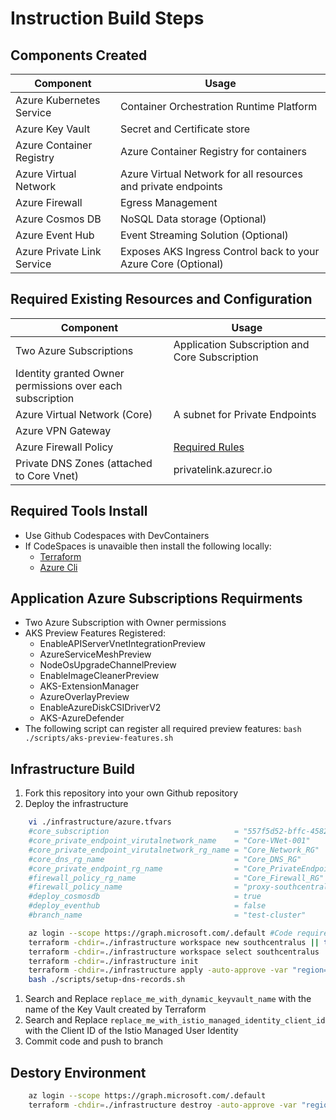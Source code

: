# Instruction Build Steps 

## Components Created
Component | Usage
------ | ------
Azure Kubernetes Service | Container Orchestration Runtime Platform  
Azure Key Vault | Secret and Certificate store 
Azure Container Registry | Azure Container Registry for containers
Azure Virtual Network  | Azure Virtual Network for all resources and private endpoints
Azure Firewall | Egress Management 
Azure Cosmos DB | NoSQL Data storage (Optional)
Azure Event Hub | Event Streaming Solution (Optional)
Azure Private Link Service | Exposes AKS Ingress Control back to your Azure Core (Optional)

## Required Existing Resources and Configuration
Component | Usage
--------------- | --------------- 
| Two Azure Subscriptions | Application Subscription and Core Subscription |
| Identity granted Owner permissions over each subscription |
| Azure Virtual Network (Core) | A subnet for Private Endpoints |
| Azure VPN Gateway | |
| Azure Firewall Policy | [Required Rules](https://learn.microsoft.com/en-us/azure/aks/outbound-rules-control-egress)
| Private DNS Zones (attached to Core Vnet) | privatelink.azurecr.io |

## Required Tools Install
* Use Github Codespaces with DevContainers
* If CodeSpaces is unavaible then install the following locally: 
    * [Terraform](https://developer.hashicorp.com/terraform/downloads)
    * [Azure Cli](https://learn.microsoft.com/en-us/cli/azure/install-azure-cli)

## Application Azure Subscriptions Requirments
* Two Azure Subscription with Owner permissions
* AKS Preview Features Registered: 
    * EnableAPIServerVnetIntegrationPreview
    * AzureServiceMeshPreview
    * NodeOsUpgradeChannelPreview
    * EnableImageCleanerPreview
    * AKS-ExtensionManager
    * AzureOverlayPreview
    * EnableAzureDiskCSIDriverV2
    * AKS-AzureDefender
* The following script can register all required preview features: `bash ./scripts/aks-preview-features.sh`

## Infrastructure Build
1. Fork this repository into your own Github repository
1. Deploy the infrastructure
```bash
    vi ./infrastructure/azure.tfvars
    #core_subscription                            = "557f5d52-bffc-4582-bd0b-2cd706813031"
    #core_private_endpoint_virutalnetwork_name    = "Core-VNet-001"
    #core_private_endpoint_virutalnetwork_rg_name = "Core_Network_RG"
    #core_dns_rg_name                             = "Core_DNS_RG"
    #core_private_endpoint_rg_name                = "Core_PrivateEndpoints_RG"
    #firewall_policy_rg_name                      = "Core_Firewall_RG"
    #firewall_policy_name                         = "proxy-southcentral-policy"
    #deploy_cosmosdb                              = true
    #deploy_eventhub                              = false
    #branch_name                                  = "test-cluster"

    az login --scope https://graph.microsoft.com/.default #Code requires AAD permissions 
    terraform -chdir=./infrastructure workspace new southcentralus || true
    terraform -chdir=./infrastructure workspace select southcentralus
    terraform -chdir=./infrastructure init
    terraform -chdir=./infrastructure apply -auto-approve -var "region=southcentralus" -var-file="./azure.tfvars"
    bash ./scripts/setup-dns-records.sh 
```
1. Search and Replace `replace_me_with_dynamic_keyvault_name` with the name of the Key Vault created by Terraform
1. Search and Replace `replace_me_with_istio_managed_identity_client_id` with the Client ID of the Istio Managed User Identity
1. Commit code and push to branch

## Destory Environment
```bash
    az login --scope https://graph.microsoft.com/.default
    terraform -chdir=./infrastructure destroy -auto-approve -var "region=southcentralus" -var-file="./infrastructure/azure.tfvars"
```
